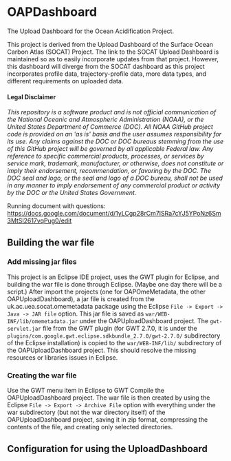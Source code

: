 # OAPDashboard
The Upload Dashboard for the Ocean Acidification Project.

This project is derived from the Upload Dashboard of the
Surface Ocean Carbon Atlas (SOCAT) Project.  The link to
the SOCAT Upload Dashboard is maintained so as to easily
incorporate updates from that project.  However, this
dashboard will diverge from the SOCAT dashboard as this
project incorporates profile data, trajectory-profile data,
more data types, and different requirements on uploaded
data.

#### Legal Disclaimer
*This repository is a software product and is not official communication 
of the National Oceanic and Atmospheric Administration (NOAA), or the 
United States Department of Commerce (DOC).  All NOAA GitHub project 
code is provided on an 'as is' basis and the user assumes responsibility 
for its use.  Any claims against the DOC or DOC bureaus stemming from 
the use of this GitHub project will be governed by all applicable Federal 
law.  Any reference to specific commercial products, processes, or services 
by service mark, trademark, manufacturer, or otherwise, does not constitute 
or imply their endorsement, recommendation, or favoring by the DOC. 
The DOC seal and logo, or the seal and logo of a DOC bureau, shall not 
be used in any manner to imply endorsement of any commercial product 
or activity by the DOC or the United States Government.*

Running document with questions: https://docs.google.com/document/d/1yLCgp28rCm7ISRa7cYJ5YPoNz6Sm3MtSl2617vqPug0/edit

## Building the war file
### Add missing jar files
This project is an Eclipse IDE project, uses the GWT plugin
for Eclipse, and building the war file is done through Eclipse.
(Maybe one day there will be a script.)  After import the
projects (one for OAPOmeMetadata, the other OAPUploadDashboard),
a jar file is created from the uk.ac.uea.socat.omemetadata
package using the Eclipse `File -> Export -> Java -> JAR file`
option.  This jar file is saved as `war/WEB-INF/lib/omemetadata.jar`
under the OAPUploadDashboard project.  The `gwt-servlet.jar`
file from the GWT plugin (for GWT 2.7.0, it is under the
`plugins/com.google.gwt.eclipse.sdkbundle_2.7.0/gwt-2.7.0/`
subdirectory of the Eclipse installation) is copied to the
`war/WEB-INF/lib/` subdirectory of the OAPUploadDashboard project.
This should resolve the missing resources or libraries issues
in Eclipse.

### Creating the war file
Use the GWT menu item in Eclipse to GWT Compile the OAPUploadDashboard
project.  The war file is then created by using the Eclipse
`File -> Export -> Archive File` option with everything under the
war subdirectory (but not the war directory itself) of the 
OAPUploadDashboard project, saving it in zip format, compressing
the contents of the file, and creating only selected directories.


## Configuration for using the UploadDashboard
